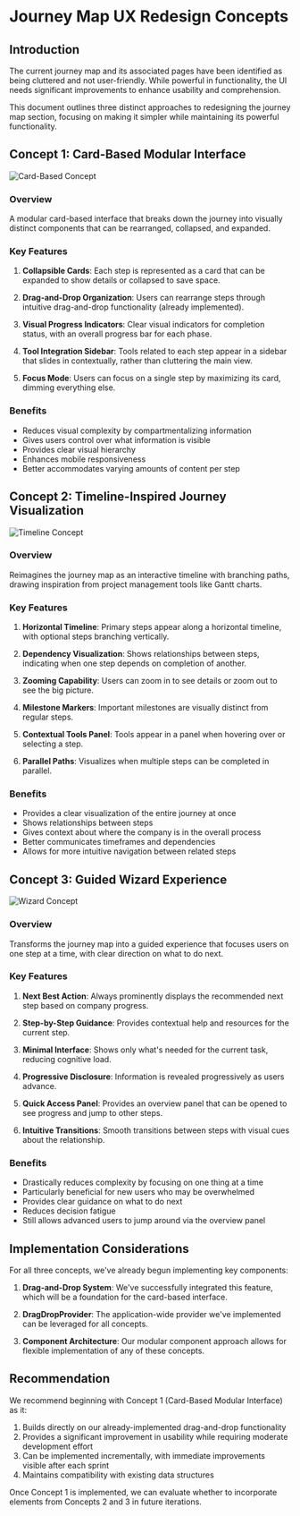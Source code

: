 # Journey Map UX Redesign Concepts

## Introduction

The current journey map and its associated pages have been identified as being cluttered and not user-friendly. While powerful in functionality, the UI needs significant improvements to enhance usability and comprehension.

This document outlines three distinct approaches to redesigning the journey map section, focusing on making it simpler while maintaining its powerful functionality.

## Concept 1: Card-Based Modular Interface

![Card-Based Concept](https://placeholder.com/journey-card-concept.png)

### Overview
A modular card-based interface that breaks down the journey into visually distinct components that can be rearranged, collapsed, and expanded.

### Key Features

1. **Collapsible Cards**: Each step is represented as a card that can be expanded to show details or collapsed to save space.

2. **Drag-and-Drop Organization**: Users can rearrange steps through intuitive drag-and-drop functionality (already implemented).

3. **Visual Progress Indicators**: Clear visual indicators for completion status, with an overall progress bar for each phase.

4. **Tool Integration Sidebar**: Tools related to each step appear in a sidebar that slides in contextually, rather than cluttering the main view.

5. **Focus Mode**: Users can focus on a single step by maximizing its card, dimming everything else.

### Benefits

- Reduces visual complexity by compartmentalizing information
- Gives users control over what information is visible
- Provides clear visual hierarchy
- Enhances mobile responsiveness
- Better accommodates varying amounts of content per step

## Concept 2: Timeline-Inspired Journey Visualization

![Timeline Concept](https://placeholder.com/journey-timeline-concept.png)

### Overview
Reimagines the journey map as an interactive timeline with branching paths, drawing inspiration from project management tools like Gantt charts.

### Key Features

1. **Horizontal Timeline**: Primary steps appear along a horizontal timeline, with optional steps branching vertically.

2. **Dependency Visualization**: Shows relationships between steps, indicating when one step depends on completion of another.

3. **Zooming Capability**: Users can zoom in to see details or zoom out to see the big picture.

4. **Milestone Markers**: Important milestones are visually distinct from regular steps.

5. **Contextual Tools Panel**: Tools appear in a panel when hovering over or selecting a step.

6. **Parallel Paths**: Visualizes when multiple steps can be completed in parallel.

### Benefits

- Provides a clear visualization of the entire journey at once
- Shows relationships between steps
- Gives context about where the company is in the overall process
- Better communicates timeframes and dependencies
- Allows for more intuitive navigation between related steps

## Concept 3: Guided Wizard Experience

![Wizard Concept](https://placeholder.com/journey-wizard-concept.png)

### Overview
Transforms the journey map into a guided experience that focuses users on one step at a time, with clear direction on what to do next.

### Key Features

1. **Next Best Action**: Always prominently displays the recommended next step based on company progress.

2. **Step-by-Step Guidance**: Provides contextual help and resources for the current step.

3. **Minimal Interface**: Shows only what's needed for the current task, reducing cognitive load.

4. **Progressive Disclosure**: Information is revealed progressively as users advance.

5. **Quick Access Panel**: Provides an overview panel that can be opened to see progress and jump to other steps.

6. **Intuitive Transitions**: Smooth transitions between steps with visual cues about the relationship.

### Benefits

- Drastically reduces complexity by focusing on one thing at a time
- Particularly beneficial for new users who may be overwhelmed
- Provides clear guidance on what to do next
- Reduces decision fatigue
- Still allows advanced users to jump around via the overview panel

## Implementation Considerations

For all three concepts, we've already begun implementing key components:

1. **Drag-and-Drop System**: We've successfully integrated this feature, which will be a foundation for the card-based interface.

2. **DragDropProvider**: The application-wide provider we've implemented can be leveraged for all concepts.

3. **Component Architecture**: Our modular component approach allows for flexible implementation of any of these concepts.

## Recommendation

We recommend beginning with Concept 1 (Card-Based Modular Interface) as it:

1. Builds directly on our already-implemented drag-and-drop functionality
2. Provides a significant improvement in usability while requiring moderate development effort
3. Can be implemented incrementally, with immediate improvements visible after each sprint
4. Maintains compatibility with existing data structures

Once Concept 1 is implemented, we can evaluate whether to incorporate elements from Concepts 2 and 3 in future iterations.
